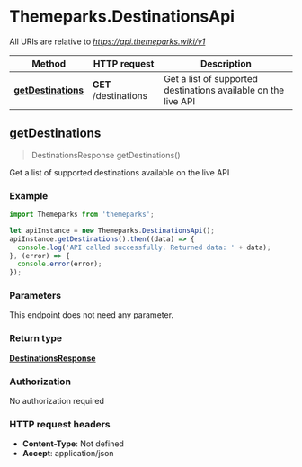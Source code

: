 # Themeparks.DestinationsApi

All URIs are relative to *https://api.themeparks.wiki/v1*

Method | HTTP request | Description
------------- | ------------- | -------------
[**getDestinations**](DestinationsApi.md#getDestinations) | **GET** /destinations | Get a list of supported destinations available on the live API



## getDestinations

> DestinationsResponse getDestinations()

Get a list of supported destinations available on the live API

### Example

```javascript
import Themeparks from 'themeparks';

let apiInstance = new Themeparks.DestinationsApi();
apiInstance.getDestinations().then((data) => {
  console.log('API called successfully. Returned data: ' + data);
}, (error) => {
  console.error(error);
});

```

### Parameters

This endpoint does not need any parameter.

### Return type

[**DestinationsResponse**](DestinationsResponse.md)

### Authorization

No authorization required

### HTTP request headers

- **Content-Type**: Not defined
- **Accept**: application/json

